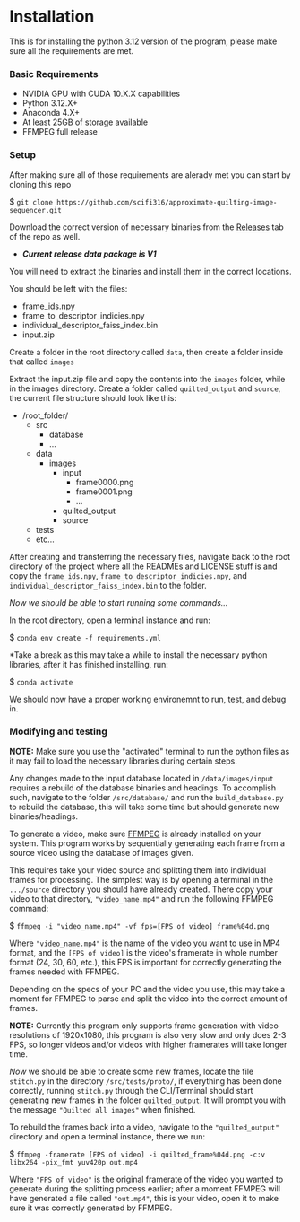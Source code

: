 # Installation
This is for installing the python 3.12 version of the program, please make sure all the requirements are met.

### Basic Requirements 
- NVIDIA GPU with CUDA 10.X.X capabilities
- Python 3.12.X+ 
- Anaconda 4.X+
- At least 25GB of storage available
- FFMPEG full release

### Setup
After making sure all of those requirements are alerady met you can start by cloning this repo

$ ```git clone https://github.com/scifi316/approximate-quilting-image-sequencer.git```

Download the correct version of necessary binaries from the [Releases](https://github.com/scifi316/approximate-quilting-image-sequencer/releases/tag/database) tab of the repo as well. 
- ___Current release data package is V1___

You will need to extract the binaries and install them in the correct locations.

You should be left with the files:
- frame_ids.npy
- frame_to_descriptor_indicies.npy
- individual_descriptor_faiss_index.bin
- input.zip

Create a folder in the root directory called `data`, then create a folder inside that called `images`

Extract the input.zip file and copy the contents into the `images` folder, while in the images directory. Create a folder called `quilted_output` and `source`, the current file structure should look like this:

- /root_folder/
    - src
      - database
      - ...
    - data
      - images
        - input
          - frame0000.png
          - frame0001.png
          - ...
        - quilted_output
        - source
    - tests
    - etc...

After creating and transferring the necessary files, navigate back to the root directory of the project where all the READMEs and LICENSE stuff is and copy the `frame_ids.npy`,
`frame_to_descriptor_indicies.npy`, and
`individual_descriptor_faiss_index.bin` to the folder.

_Now we should be able to start running some commands..._

In the root directory, open a terminal instance and run:

$ ```conda env create -f requirements.yml```

*Take a break as this may take a while to install the necessary python libraries, after it has finished installing, run: 

$ ```conda activate```

We should now have a proper working environemnt to run, test, and debug in. 

### Modifying and testing
__NOTE:__ Make sure you use the "activated" terminal to run the python files as it may fail to load the necessary libraries during certain steps.

Any changes made to the input database located in `/data/images/input` requires a rebuild of the database binaries and headings. To accomplish such, navigate to the folder `/src/database/` and run the `build_database.py` to rebuild the database, this will take some time but should generate new binaries/headings.

To generate a video, make sure [FFMPEG](https://www.ffmpeg.org/download.html) is already installed on your system. This program works by sequentially generating each frame from a source video using the database of images given. 

This requires take your video source and splitting them into individual frames for processing. The simplest way is by opening a terminal in the `.../source` directory you should have already created. There copy your video to that directory, `"video_name.mp4"` and run the following FFMPEG command:

$ ```ffmpeg -i "video_name.mp4" -vf fps=[FPS of video] frame%04d.png```

Where `"video_name.mp4"` is the name of the video you want to use in MP4 format, and the `[FPS of video]` is the video's framerate in whole number format (24, 30, 60, etc.), this FPS is important for correctly generating the frames needed with FFMPEG. 

Depending on the specs of your PC and the video you use, this may take a moment for FFMPEG to parse and split the video into the correct amount of frames. 

__NOTE:__ Currently this program only supports frame generation with video resolutions of 1920x1080, this program is also very slow and only does 2-3 FPS, so longer videos and/or videos with higher framerates will take longer time.

_Now_ we should be able to create some new frames, locate the file `stitch.py` in the directory `/src/tests/proto/`, if everything has been done correctly, running `stitch.py` through the CLI/Terminal should start generating new frames in the folder `quilted_output`. It will prompt you with the message `"Quilted all images"` when finished.

To rebuild the frames back into a video, navigate to the `"quilted_output"` directory and open a terminal instance, there we run:

$ ```ffmpeg -framerate [FPS of video] -i quilted_frame%04d.png -c:v libx264 -pix_fmt yuv420p out.mp4```

Where `"FPS of video"` is the original framerate of the video you wanted to generate during the splitting process earlier; after a moment FFMPEG will have generated a file called `"out.mp4"`, this is your video, open it to make sure it was correctly generated by FFMPEG.

